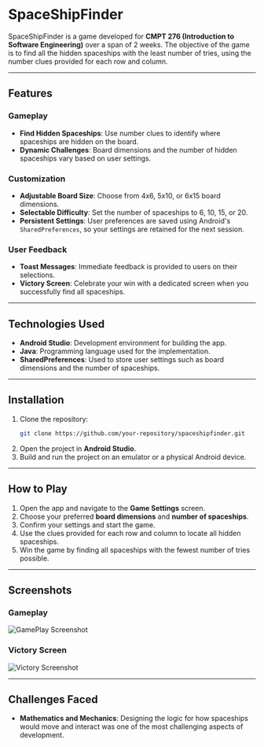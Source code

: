 # SpaceShipFinder

SpaceShipFinder is a game developed for **CMPT 276 (Introduction to Software Engineering)** over a span of 2 weeks. The objective of the game is to find all the hidden spaceships with the least number of tries, using the number clues provided for each row and column.

---

## Features

### Gameplay
- **Find Hidden Spaceships**: Use number clues to identify where spaceships are hidden on the board.
- **Dynamic Challenges**: Board dimensions and the number of hidden spaceships vary based on user settings.

### Customization
- **Adjustable Board Size**: Choose from 4x6, 5x10, or 6x15 board dimensions.
- **Selectable Difficulty**: Set the number of spaceships to 6, 10, 15, or 20.
- **Persistent Settings**: User preferences are saved using Android's `SharedPreferences`, so your settings are retained for the next session.

### User Feedback
- **Toast Messages**: Immediate feedback is provided to users on their selections.
- **Victory Screen**: Celebrate your win with a dedicated screen when you successfully find all spaceships.

---

## Technologies Used
- **Android Studio**: Development environment for building the app.
- **Java**: Programming language used for the implementation.
- **SharedPreferences**: Used to store user settings such as board dimensions and the number of spaceships.

---

## Installation
1. Clone the repository:
   ```bash
   git clone https://github.com/your-repository/spaceshipfinder.git
   ```
2. Open the project in **Android Studio**.
3. Build and run the project on an emulator or a physical Android device.

---

## How to Play
1. Open the app and navigate to the **Game Settings** screen.
2. Choose your preferred **board dimensions** and **number of spaceships**.
3. Confirm your settings and start the game.
4. Use the clues provided for each row and column to locate all hidden spaceships.
5. Win the game by finding all spaceships with the fewest number of tries possible.

---

## Screenshots

### Gameplay
![GamePlay Screenshot](https://github.com/user-attachments/assets/58eefa60-0a20-46d0-a21c-58f0f4f60b5b)


### Victory Screen
![Victory Screenshot](https://github.com/user-attachments/assets/bae9ae8e-e2b1-4a31-99c9-f0e517d391cb)


---

## Challenges Faced
- **Mathematics and Mechanics**: Designing the logic for how spaceships would move and interact was one of the most challenging aspects of development.

